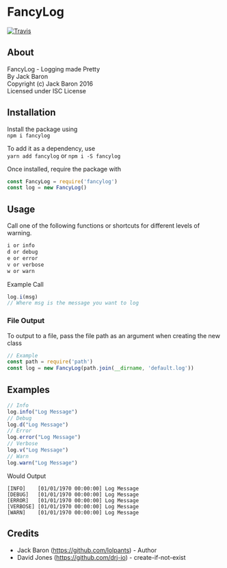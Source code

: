 # FancyLog
[![Travis](https://img.shields.io/travis/lolPants/fancylog.svg?maxAge=2592000?style=flat-square)](https://www.npmjs.com/package/fancylog) 

## About
FancyLog - Logging made Pretty  
By Jack Baron  
Copyright (c) Jack Baron 2016  
Licensed under ISC License  

## Installation
Install the package using  
`npm i fancylog`

To add it as a dependency, use  
`yarn add fancylog` or `npm i -S fancylog`

Once installed, require the package with

```js
const FancyLog = require('fancylog')
const log = new FancyLog()
```

## Usage
Call one of the following functions or shortcuts for different levels of warning.

```js
i or info
d or debug
e or error
v or verbose
w or warn
```

Example Call

```js
log.i(msg)
// Where msg is the message you want to log
```

### File Output
To output to a file, pass the file path as an argument when creating the new class

```js
// Example
const path = require('path')
const log = new FancyLog(path.join(__dirname, 'default.log'))
```

## Examples

```js
// Info
log.info("Log Message")
// Debug
log.d("Log Message")
// Error
log.error("Log Message")
// Verbose
log.v("Log Message")
// Warn
log.warn("Log Message")
```

Would Output

```
[INFO]    [01/01/1970 00:00:00] Log Message
[DEBUG]   [01/01/1970 00:00:00] Log Message
[ERROR]   [01/01/1970 00:00:00] Log Message
[VERBOSE] [01/01/1970 00:00:00] Log Message
[WARN]    [01/01/1970 00:00:00] Log Message
```

## Credits
- Jack Baron    (https://github.com/lolpants) - Author
- David Jones   (https://github.com/drj-io)   - create-if-not-exist